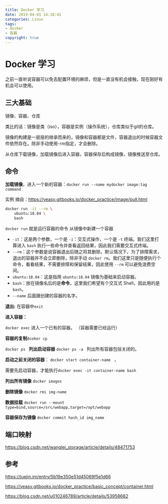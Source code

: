 ```yaml
---
title: Docker 学习
date: 2019-04-01 14:18:41
categories: Linux
tags:
- docker
- 容器
copyright: true
---
```


# Docker 学习

之前一直听说容器可以免去配置环境的麻烦，但是一直没有机会接触，现在刚好有机会可以使用。

<!--more-->

## 三大基础

镜像、容器、仓库

类比的话：镜像是类（iso），容器是实例（操作系统），仓库类似于git的仓库。

镜像的构建是一层层的继承而来的，镜像和容器都是文件，容器退出的时候容器文件依然存在。除非手动使用-rm指定，才会删除。

从仓库下载镜像，加载镜像后进入容器，容器保存后构成镜像，镜像推送至仓库。

## 命令

**加载镜像**，进入一个新的容器：`docker run --name mydocker image:tag command`

实例 摘自：<https://yeasy.gitbooks.io/docker_practice/image/pull.html>

```bash
docker run -it --rm \
    ubuntu:18.04 \
    bash
```

`docker run` 就是运行容器的命令 从镜像中新建一个容器

- `-it`：这是两个参数，一个是 `-i`：交互式操作，一个是 `-t` 终端。我们这里打算进入 `bash` 执行一些命令并查看返回结果，因此我们需要交互式终端。
- `--rm`：这个参数是说容器退出后随之将其删除。默认情况下，为了排障需求，退出的容器并不会立即删除，除非手动 `docker rm`。我们这里只是随便执行个命令，看看结果，不需要排障和保留结果，因此使用 `--rm` 可以避免浪费空间。
- `ubuntu:18.04`：这是指用 `ubuntu:18.04` 镜像为基础来启动容器。
- `bash`：放在镜像名后的是**命令**，这里我们希望有个交互式 Shell，因此用的是 `bash`。
- `--name` 后面跟创建的容器的名字。

**退出:** 在容器中`exit`

**进入容器：**

`docker exec`  进入一个已有的容器。 （容器需要已经运行）

**容器的复制**`dcoker cp  `  

`docker ps ` **列出启动容器** `docker ps -a ` 列出所有容器包括关闭的。

**启动之前关闭的容器**： `docker start container-name ` ， 

需要先启动容器，才能执行`docker exec -it container-name bash`

**列出所有镜像** `docker images`

**删除镜像** `docker rmi img-name  ` 

**数据挂载** `docker run --mount type=bind,source=/src/webapp,target=/opt/webapp`

**容器保存为镜像** `docker commit hash_id img_name`

## 端口映射

<https://blog.csdn.net/wanglei_storage/article/details/48471753>

## 参考

<https://juejin.im/entry/5b19e350e51d45069f5e1d66>

<https://yeasy.gitbooks.io/docker_practice/basic_concept/container.html>

<https://blog.csdn.net/u010246789/article/details/53958662>